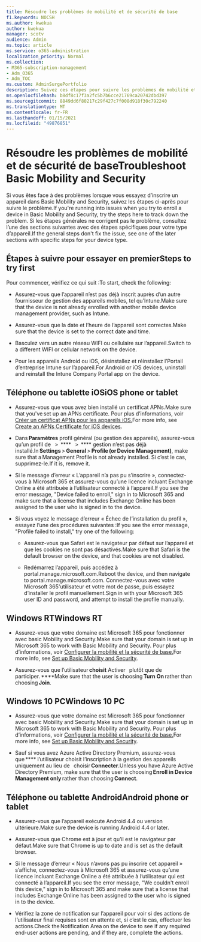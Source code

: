 ```yaml
---
title: Résoudre les problèmes de mobilité et de sécurité de base
f1.keywords: NOCSH
ms.author: kwekua
author: kwekua
manager: scotv
audience: Admin
ms.topic: article
ms.service: o365-administration
localization_priority: Normal
ms.collection:
- M365-subscription-management
- Adm_O365
- Adm_TOC
ms.custom: AdminSurgePortfolio
description: Suivez ces étapes pour suivre les problèmes de mobilité et de sécurité de base
ms.openlocfilehash: b8df8c17f3a2fc5b7b6cce21769ca20742dbd397
ms.sourcegitcommit: 8849dd6f80217c29f427c7f008d918f30c792240
ms.translationtype: MT
ms.contentlocale: fr-FR
ms.lasthandoff: 01/15/2021
ms.locfileid: "49876851"
---
```

# <a name="troubleshoot-basic-mobility-and-security"></a><span data-ttu-id="68da9-103">Résoudre les problèmes de mobilité et de sécurité de base</span><span class="sxs-lookup"><span data-stu-id="68da9-103">Troubleshoot Basic Mobility and Security</span></span>

<span data-ttu-id="68da9-104">Si vous êtes face à des problèmes lorsque vous essayez d’inscrire un appareil dans Basic Mobility and Security, suivez les étapes ci-après pour suivre le problème.</span><span class="sxs-lookup"><span data-stu-id="68da9-104">If you're running into issues when you try to enroll a device in Basic Mobility and Security, try the steps here to track down the problem.</span></span> <span data-ttu-id="68da9-105">Si les étapes générales ne corrigent pas le problème, consultez l’une des sections suivantes avec des étapes spécifiques pour votre type d’appareil.</span><span class="sxs-lookup"><span data-stu-id="68da9-105">If the general steps don't fix the issue, see one of the later sections with specific steps for your device type.</span></span>

## <a name="steps-to-try-first"></a><span data-ttu-id="68da9-106">Étapes à suivre pour essayer en premier</span><span class="sxs-lookup"><span data-stu-id="68da9-106">Steps to try first</span></span>

<span data-ttu-id="68da9-107">Pour commencer, vérifiez ce qui suit :</span><span class="sxs-lookup"><span data-stu-id="68da9-107">To start, check the following:</span></span>

- <span data-ttu-id="68da9-108">Assurez-vous que l’appareil n’est pas déjà inscrit auprès d’un autre fournisseur de gestion des appareils mobiles, tel qu’Intune.</span><span class="sxs-lookup"><span data-stu-id="68da9-108">Make sure that the device is not already enrolled with another mobile device management provider, such as Intune.</span></span>

- <span data-ttu-id="68da9-109">Assurez-vous que la date et l’heure de l’appareil sont correctes.</span><span class="sxs-lookup"><span data-stu-id="68da9-109">Make sure that the device is set to the correct date and time.</span></span>

- <span data-ttu-id="68da9-110">Basculez vers un autre réseau WIFI ou cellulaire sur l’appareil.</span><span class="sxs-lookup"><span data-stu-id="68da9-110">Switch to a different WIFI or cellular network on the device.</span></span>

- <span data-ttu-id="68da9-111">Pour les appareils Android ou iOS, désinstallez et réinstallez l’Portail d’entreprise Intune sur l’appareil.</span><span class="sxs-lookup"><span data-stu-id="68da9-111">For Android or iOS devices, uninstall and reinstall the Intune Company Portal app on the device.</span></span> 

## <a name="ios-phone-or-tablet"></a><span data-ttu-id="68da9-112">Téléphone ou tablette iOS</span><span class="sxs-lookup"><span data-stu-id="68da9-112">iOS phone or tablet</span></span>

- <span data-ttu-id="68da9-113">Assurez-vous que vous avez bien installé un certificat APNs.</span><span class="sxs-lookup"><span data-stu-id="68da9-113">Make sure that you've set up an APNs certificate.</span></span> <span data-ttu-id="68da9-114">Pour plus d’informations, voir [Créer un certificat APNs pour les appareils iOS.](create-an-apns-certificate-for-ios-devices.md)</span><span class="sxs-lookup"><span data-stu-id="68da9-114">For more info, see [Create an APNs Certificate for iOS devices](create-an-apns-certificate-for-ios-devices.md).</span></span>

- <span data-ttu-id="68da9-115">Dans **Paramètres** profil général (ou gestion des appareils), assurez-vous qu’un profil de   >  \*\*\*\*   >  \*\*\*\* gestion n’est pas déjà installé.</span><span class="sxs-lookup"><span data-stu-id="68da9-115">In **Settings** > **General** > **Profile (or Device Management)**, make sure that a Management Profile is not already installed.</span></span> <span data-ttu-id="68da9-116">Si c’est le cas, supprimez-le.</span><span class="sxs-lookup"><span data-stu-id="68da9-116">If it is, remove it.</span></span>

- <span data-ttu-id="68da9-117">Si le message d’erreur « L’appareil n’a pas pu s’inscrire », connectez-vous à Microsoft 365 et assurez-vous qu’une licence incluant Exchange Online a été attribuée à l’utilisateur connecté à l’appareil.</span><span class="sxs-lookup"><span data-stu-id="68da9-117">If you see the error message, "Device failed to enroll," sign in to Microsoft 365 and make sure that a license that includes Exchange Online has been assigned to the user who is signed in to the device.</span></span>

- <span data-ttu-id="68da9-118">Si vous voyez le message d’erreur « Échec de l’installation du profil », essayez l’une des procédures suivantes :</span><span class="sxs-lookup"><span data-stu-id="68da9-118">If you see the error message, "Profile failed to install," try one of the following:</span></span>

    - <span data-ttu-id="68da9-119">Assurez-vous que Safari est le navigateur par défaut sur l’appareil et que les cookies ne sont pas désactivés.</span><span class="sxs-lookup"><span data-stu-id="68da9-119">Make sure that Safari is the default browser on the device, and that cookies are not disabled.</span></span>

    - <span data-ttu-id="68da9-120">Redémarrez l’appareil, puis accédez à portal.manage.microsoft.com.</span><span class="sxs-lookup"><span data-stu-id="68da9-120">Reboot the device, and then navigate to portal.manage.microsoft.com.</span></span> <span data-ttu-id="68da9-121">Connectez-vous avec votre Microsoft 365'utilisateur et votre mot de passe, puis essayez d’installer le profil manuellement.</span><span class="sxs-lookup"><span data-stu-id="68da9-121">Sign in with your Microsoft 365 user ID and password, and attempt to install the profile manually.</span></span>

## <a name="windows-rt"></a><span data-ttu-id="68da9-122">Windows RT</span><span class="sxs-lookup"><span data-stu-id="68da9-122">Windows RT</span></span>

- <span data-ttu-id="68da9-123">Assurez-vous que votre domaine est Microsoft 365 pour fonctionner avec basic Mobility and Security.</span><span class="sxs-lookup"><span data-stu-id="68da9-123">Make sure that your domain is set up in Microsoft 365 to work with Basic Mobility and Security.</span></span> <span data-ttu-id="68da9-124">Pour plus d’informations, voir [Configurer la mobilité et la sécurité de base.](set-up.md)</span><span class="sxs-lookup"><span data-stu-id="68da9-124">For more info, see [Set up Basic Mobility and Security](set-up.md).</span></span>
    
- <span data-ttu-id="68da9-125">Assurez-vous que l’utilisateur **choisit** Activer   plutôt que de participer. \*\*\*\*</span><span class="sxs-lookup"><span data-stu-id="68da9-125">Make sure that the user is choosing **Turn On** rather than choosing **Join**.</span></span>

## <a name="windows-10-pc"></a><span data-ttu-id="68da9-126">Windows 10 PC</span><span class="sxs-lookup"><span data-stu-id="68da9-126">Windows 10 PC</span></span>

- <span data-ttu-id="68da9-127">Assurez-vous que votre domaine est Microsoft 365 pour fonctionner avec basic Mobility and Security.</span><span class="sxs-lookup"><span data-stu-id="68da9-127">Make sure that your domain is set up in Microsoft 365 to work with Basic Mobility and Security.</span></span> <span data-ttu-id="68da9-128">Pour plus d’informations, voir [Configurer la mobilité et la sécurité de base.](set-up.md)</span><span class="sxs-lookup"><span data-stu-id="68da9-128">For more info, see [Set up Basic Mobility and Security](set-up.md).</span></span>
    
- <span data-ttu-id="68da9-129">Sauf si vous avez Azure Active Directory Premium, assurez-vous que \*\*\*\* l’utilisateur choisit l’inscription à la gestion des appareils uniquement au lieu de   choisir **Connecter**.</span><span class="sxs-lookup"><span data-stu-id="68da9-129">Unless you have Azure Active Directory Premium, make sure that the user is choosing **Enroll in Device Management only** rather than choosing **Connect**.</span></span>

## <a name="android-phone-or-tablet"></a><span data-ttu-id="68da9-130">Téléphone ou tablette Android</span><span class="sxs-lookup"><span data-stu-id="68da9-130">Android phone or tablet</span></span>

- <span data-ttu-id="68da9-131">Assurez-vous que l’appareil exécute Android 4.4 ou version ultérieure.</span><span class="sxs-lookup"><span data-stu-id="68da9-131">Make sure the device is running Android 4.4 or later.</span></span>

- <span data-ttu-id="68da9-132">Assurez-vous que Chrome est à jour et qu’il est le navigateur par défaut.</span><span class="sxs-lookup"><span data-stu-id="68da9-132">Make sure that Chrome is up to date and is set as the default browser.</span></span>

- <span data-ttu-id="68da9-133">Si le message d’erreur « Nous n’avons pas pu inscrire cet appareil » s’affiche, connectez-vous à Microsoft 365 et assurez-vous qu’une licence incluant Exchange Online a été attribuée à l’utilisateur qui est connecté à l’appareil.</span><span class="sxs-lookup"><span data-stu-id="68da9-133">If you see the error message, "We couldn't enroll this device," sign in to Microsoft 365 and make sure that a license that includes Exchange Online has been assigned to the user who is signed in to the device.</span></span>

- <span data-ttu-id="68da9-134">Vérifiez la zone de notification sur l’appareil pour voir si des actions de l’utilisateur final requises sont en attente et, si c’est le cas, effectuer les actions.</span><span class="sxs-lookup"><span data-stu-id="68da9-134">Check the Notification Area on the device to see if any required end-user actions are pending, and if they are, complete the actions.</span></span>